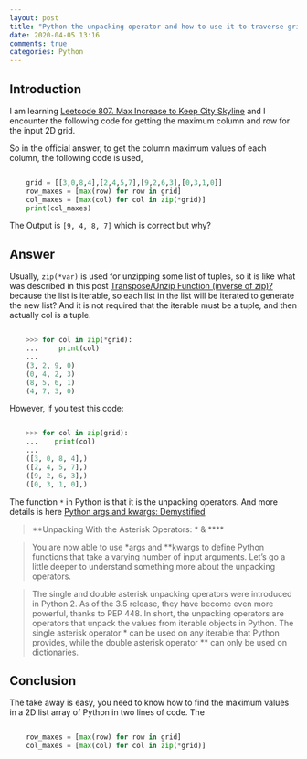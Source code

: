 ```yaml
---
layout: post
title: "Python the unpacking operator and how to use it to traverse grids"
date: 2020-04-05 13:16
comments: true
categories: Python
---
```


## Introduction

I am learning [Leetcode 807. Max Increase to Keep City Skyline](https://leetcode.com/problems/max-increase-to-keep-city-skyline/) and I encounter the following code for getting the maximum column and row for the input 2D grid.

So in the official answer, to get the column maximum values of each column, the following code is used,

```python

    grid = [[3,0,8,4],[2,4,5,7],[9,2,6,3],[0,3,1,0]]
    row_maxes = [max(row) for row in grid]
    col_maxes = [max(col) for col in zip(*grid)]
    print(col_maxes)

```

The Output is `[9, 4, 8, 7]` which is correct but why?

## Answer

Usually, `zip(*var)` is used for unzipping some list of tuples, so it is like what was described in this post [Transpose/Unzip Function (inverse of zip)?](https://stackoverflow.com/questions/19339/transpose-unzip-function-inverse-of-zip) because the list is iterable, so each list in the list will be iterated to generate the new list? And it is not required that the iterable must be a tuple, and then actually col is a tuple.

```python

    >>> for col in zip(*grid):
    ...     print(col)
    ... 
    (3, 2, 9, 0)
    (0, 4, 2, 3)
    (8, 5, 6, 1)
    (4, 7, 3, 0)

```

However, if you test this code:

```python

    >>> for col in zip(grid):
    ...    print(col)
    ... 
    ([3, 0, 8, 4],)
    ([2, 4, 5, 7],)
    ([9, 2, 6, 3],)
    ([0, 3, 1, 0],)
```

The function `*` in Python is that it is the unpacking operators. And more details is here [Python args and kwargs: Demystified](https://realpython.com/python-kwargs-and-args/#unpacking-with-the-asterisk-operators)

> **Unpacking With the Asterisk Operators: * & ****

> You are now able to use *args and **kwargs to define Python functions that take a varying number of input arguments. Let’s go a little deeper to understand something more about the unpacking operators.

> The single and double asterisk unpacking operators were introduced in Python 2. As of the 3.5 release, they have become even more powerful, thanks to PEP 448. In short, the unpacking operators are operators that unpack the values from iterable objects in Python. The single asterisk operator * can be used on any iterable that Python provides, while the double asterisk operator ** can only be used on dictionaries.

## Conclusion

The take away is easy, you need to know how to find the maximum values in a 2D list array of Python in two lines of code. The


```python

    row_maxes = [max(row) for row in grid]
    col_maxes = [max(col) for col in zip(*grid)]

```